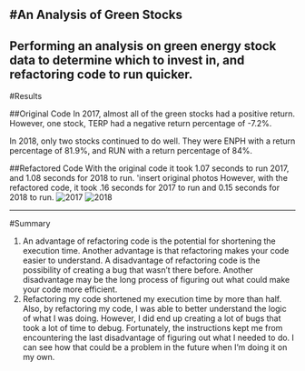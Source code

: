 #An Analysis of Green Stocks
---
Performing an analysis on green energy stock data to determine which to invest in, and refactoring code to run quicker.
---
#Results

##Original Code
In 2017, almost all of the green stocks had a positive return. However, one stock, TERP had a negative return percentage of -7.2%.

In 2018, only two stocks continued to do well. They were ENPH with a return percentage of 81.9%, and RUN with a return percentage of 84%.

##Refactored Code
With the original code it took 1.07 seconds to run 2017, and 1.08 seconds for 2018 to run.
'insert original photos
However, with the refactored code, it took .16 seconds for 2017 to run and 0.15 seconds for 2018 to run.
![2017](VBA_Challenge_2017.png) 
![2018](VBA_Challenge_2018.png)

---
#Summary
1.	An advantage of refactoring code is the potential for shortening the execution time. Another advantage is that refactoring makes your code easier to understand. A disadvantage of refactoring code is the possibility of creating a bug that wasn’t there before. Another disadvantage may be the long process of figuring out what could make your code more efficient.
2.	Refactoring my code shortened my execution time by more than half. Also, by refactoring my code, I was able to better understand the logic of what I was doing. However, I did end up creating a lot of bugs that took a lot of time to debug. Fortunately, the instructions kept me from encountering the last disadvantage of figuring out what I needed to do. I can see how that could be a problem in the future when I’m doing it on my own. 
